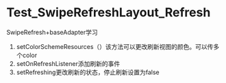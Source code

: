 # Test_SwipeRefreshLayout_Refresh
SwipeRefresh+baseAdapter学习


1. setColorSchemeResources（）该方法可以更改刷新视图的颜色。可以传多个color
2. setOnRefreshListener添加刷新的事件
3. setRefreshing更改刷新的状态，停止刷新设置为false
